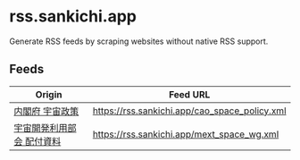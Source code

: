 # rss.sankichi.app

Generate RSS feeds by scraping websites without native RSS support.

## Feeds

Origin | Feed URL
-- | --
[内閣府 宇宙政策](https://www8.cao.go.jp/space/index.html) | https://rss.sankichi.app/cao_space_policy.xml
[宇宙開発利用部会 配付資料](https://www.mext.go.jp/b_menu/shingi/gijyutu/gijyutu2/059/index.htm) | https://rss.sankichi.app/mext_space_wg.xml
